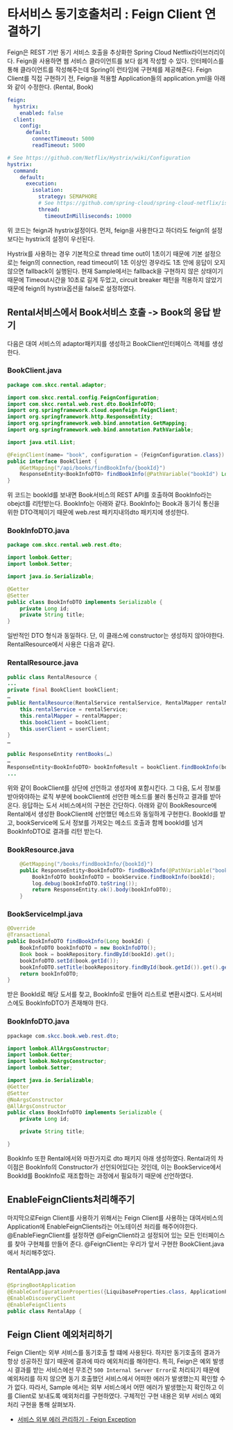 # 타서비스 동기호출처리 : Feign Client 연결하기

Feign은 REST 기반 동기 서비스 호출을 추상화한 Spring Cloud Netflix라이브러리이다. 
Feign을 사용하면 웹 서비스 클라이언트를 보다 쉽게 작성할 수 있다. 인터페이스를 통해 클라이언트를 작성해주는데 Spring이 런타임에 구현체를 제공해준다.
Feign Client를 직접 구현하기 전, Feign을 적용할 Application들의 application.yml을 아래와 같이 수정한다. (Rental, Book)
```yaml
feign:
  hystrix:
    enabled: false
  client:
    config:
      default:
        connectTimeout: 5000
        readTimeout: 5000

# See https://github.com/Netflix/Hystrix/wiki/Configuration
hystrix:
  command:
    default:
      execution:
        isolation:
          strategy: SEMAPHORE
          # See https://github.com/spring-cloud/spring-cloud-netflix/issues/1330
          thread:
            timeoutInMilliseconds: 10000
```

위 코드는 feign과 hystrix설정이다.
먼저, feign을 사용한다고 하더라도 feign의 설정보다는 hystrix의 설정이 우선된다.

Hystrix를 사용하는 경우 기본적으로 thread time out이 1초이기 때문에 기본 설정으로는 feign의 connection, read timeout이 1초 이상인 경우라도 1초 안에 응답이 오지 않으면 fallback이 실행된다.
현재 Sample에서는 fallback을 구현하지 않은 상태이기 때문에 Timeout시간을 10초로 길게 두었고, circuit breaker 패턴을 적용하지 않았기 때문에 feign의 hystrix옵션을 false로 설정하였다. 


## Rental서비스에서 Book서비스 호출 -> Book의 응답 받기

다음은 대여 서비스의 adaptor패키지를 생성하고 BookClient인터페이스 객체를 생성한다.

### BookClient.java
```java
package com.skcc.rental.adaptor;

import com.skcc.rental.config.FeignConfiguration;
import com.skcc.rental.web.rest.dto.BookInfoDTO;
import org.springframework.cloud.openfeign.FeignClient;
import org.springframework.http.ResponseEntity;
import org.springframework.web.bind.annotation.GetMapping;
import org.springframework.web.bind.annotation.PathVariable;

import java.util.List;

@FeignClient(name= "book", configuration = {FeignConfiguration.class})
public interface BookClient {
    @GetMapping("/api/books/findBookInfo/{bookId}")
    ResponseEntity<BookInfoDTO> findBookInfo(@PathVariable("bookId") Long bookId);
}
```

위 코드는 bookId를 보내면 Book서비스의 REST API를 호출하여 BookInfo라는 obejct를 리턴받는다.  BookInfo는 아래와 같다.
BookInfo는 Book과 동기식 통신을 위한 DTO객체이기 때문에 web.rest 패키지내의dto 패키지에 생성한다.

### BookInfoDTO.java
```java
package com.skcc.rental.web.rest.dto;

import lombok.Getter;
import lombok.Setter;

import java.io.Serializable;

@Getter
@Setter
public class BookInfoDTO implements Serializable {
    private Long id;
    private String title;
}
```
일반적인 DTO 형식과 동일하다. 단, 이 클래스에 constructor는 생성하지 않아야한다. 
RentalResource에서 사용은 다음과 같다.

### RentalResource.java

```java
public class RentalResource {
...
private final BookClient bookClient;
…
public RentalResource(RentalService rentalService, RentalMapper rentalMapper, BookClient bookClient, UserClient userClient) {
    this.rentalService = rentalService;
    this.rentalMapper = rentalMapper;
    this.bookClient = bookClient;
    this.userClient = userClient;
}
…

public ResponseEntity rentBooks(…)
…
ResponseEntity<BookInfoDTO> bookInfoResult = bookClient.findBookInfo(bookId); //feign - 책 정보 가져오기
...
```

위와 같이 BookClient를 상단에 선언하고 생성자에 포함시킨다.
그 다음, 도서 정보를 받아와야하는 로직 부분에 bookClient에 선언한 메소드를 불러 통신하고 결과를 받아온다.
응답하는 도서 서비스에서의 구현은 간단하다.
아래와 같이 BookResource에 Rental에서 생성한 BookClient에 선언했던 메소드와 동일하게 구현한다.
BookId를 받고, bookService에 도서 정보를 가져오는 메소드 호출과 함께 bookId를 넘겨 BookInfoDTO로 결과를 리턴 받는다.

### BookResource.java
```java
    @GetMapping("/books/findBookInfo/{bookId}")
    public ResponseEntity<BookInfoDTO> findBookInfo(@PathVariable("bookId") Long bookId){
        BookInfoDTO bookInfoDTO = bookService.findBookInfo(bookId);
        log.debug(bookInfoDTO.toString());
        return ResponseEntity.ok().body(bookInfoDTO);
    }
```

### BookServiceImpl.java
```java
@Override
@Transactional
public BookInfoDTO findBookInfo(Long bookId) {
    BookInfoDTO bookInfoDTO = new BookInfoDTO();
    Book book = bookRepository.findById(bookId).get();
    bookInfoDTO.setId(book.getId());
    bookInfoDTO.setTitle(bookRepository.findById(book.getId()).get().getTitle());
    return bookInfoDTO;
}
```
받은 BookId로 해당 도서를 찾고, BookInfo로 만들어 리스트로 변환시켰다.
도서서비스에도 BookInfoDTO가 존재해야 한다.

### BookInfoDTO.java

```java  
ppackage com.skcc.book.web.rest.dto;

import lombok.AllArgsConstructor;
import lombok.Getter;
import lombok.NoArgsConstructor;
import lombok.Setter;

import java.io.Serializable;
@Getter
@Setter
@NoArgsConstructor
@AllArgsConstructor
public class BookInfoDTO implements Serializable {
    private Long id;

    private String title;

}

```
BookInfo 또한 Rental에서와 마찬가지로 dto 패키지 아래 생성하였다. Rental과의 차이점은 BookInfo의 Constructor가 선언되어있다는 것인데, 이는 BookService에서 BookId를 BookInfo로 재조합하는 과정에서 필요하기 때문에 선언하였다.

## EnableFeignClients처리해주기

마지막으로Feign Client를 사용하기 위해서는 Feign Client를 사용하는 대여서비스의 Application에 EnableFeignClients라는 어노테이션 처리를 해주어야한다. 
@EnableFiegnClient를 설정하면 @FeignClient라고 설정되어 있는 모든 인터페이스를 찾아 구현체를 만들어 준다. @FeignClient는 우리가 앞서 구현한 BookClient.java에서 처리해주었다.

### RentalApp.java
```java
@SpringBootApplication
@EnableConfigurationProperties({LiquibaseProperties.class, ApplicationProperties.class})
@EnableDiscoveryClient
@EnableFeignClients
public class RentalApp {
```

## Feign Client 예외처리하기

Feign Client는 외부 서비스를 동기호출 할 떄에 사용된다. 하지만 동기호출의 결과가 항상 성공하진 않기 때문에 결과에 따라 예외처리를 해야한다.
특히, Feign은 예외 발생 시 결과를 받는 서비스에선 무조건 `500 Internal Server Error`로 처리되기 때문에 예외처리를 하지 않으면 동기 호출했던 서비스에서 어떠한 에러가 발생했는지 확인할 수가 없다.
따라서, Sample 에서는 외부 서비스에서 어떤 에러가 발생했는지 확인하고 이를 Client로 보내도록 예외처리를 구현하였다.
구체적인 구현 내용은 외부 서비스 예외처리 구현을 통해 살펴보자.

- [서비스 외부 에러 관리하기 - Feign Exception](/contents/feign_exception.md)